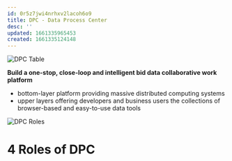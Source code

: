 ```yaml
---
id: 0r5z7jwi4nrhxv2lacoh6o9
title: DPC - Data Process Center
desc: ''
updated: 1661335965453
created: 1661335124148
---
```

![DPC Table](/assets/images/2022-08-24-17-58-55.png)

**Build a one-stop, close-loop and intelligent bid data collaborative work platform**
-  bottom-layer platform providing massive distributed computing systems
- upper layers offering developers and business users the collections of browser-based and easy-to-use data tools

![DPC Roles](/assets/images/2022-08-24-18-12-24.png)

# 4 Roles of DPC